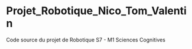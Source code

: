 # Projet_Robotique_Nico_Tom_Valentin
Code source du projet de Robotique S7 - M1 Sciences Cognitives
